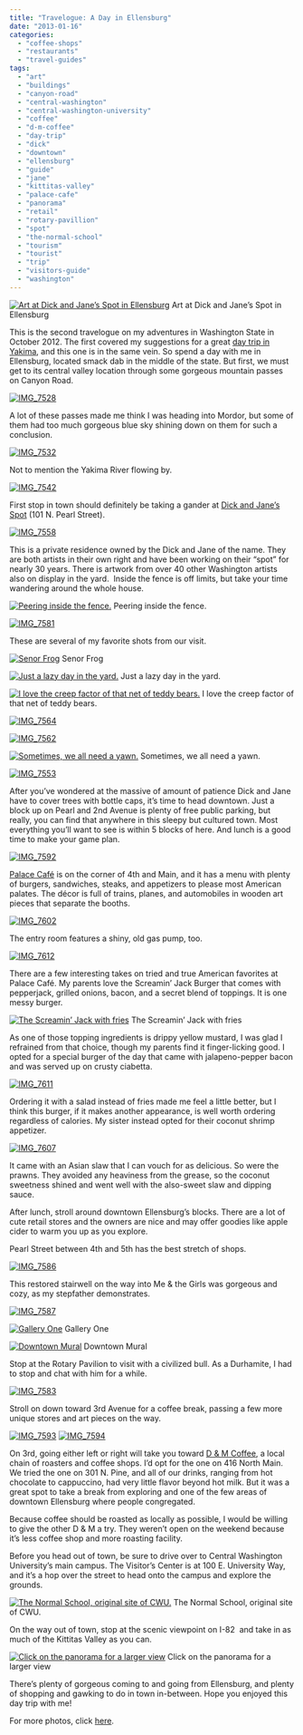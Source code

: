 ```yaml
---
title: "Travelogue: A Day in Ellensburg"
date: "2013-01-16"
categories:
  - "coffee-shops"
  - "restaurants"
  - "travel-guides"
tags:
  - "art"
  - "buildings"
  - "canyon-road"
  - "central-washington"
  - "central-washington-university"
  - "coffee"
  - "d-m-coffee"
  - "day-trip"
  - "dick"
  - "downtown"
  - "ellensburg"
  - "guide"
  - "jane"
  - "kittitas-valley"
  - "palace-cafe"
  - "panorama"
  - "retail"
  - "rotary-pavillion"
  - "spot"
  - "the-normal-school"
  - "tourism"
  - "tourist"
  - "trip"
  - "visitors-guide"
  - "washington"
---
```





<div class="caption">

[![Art at Dick and Jane’s Spot in Ellensburg](http://s3.amazonaws.com/thegourmez-wpmedia/2013/01/IMG_7574.jpg)](http://www.thegourmez.com/2013/01/travelogue-a-day-in-ellensburg/img_7574/) Art at Dick and Jane’s Spot in Ellensburg</div>


This is the second travelogue on my adventures in Washington State in October 2012. The first covered my suggestions for a great [day trip in Yakima](index.php?p=5412 "Yakima Day Trip"), and this one is in the same vein. So spend a day with me in Ellensburg, located smack dab in the middle of the state. But first, we must get to its central valley location through some gorgeous mountain passes on Canyon Road.

[![IMG_7528](http://s3.amazonaws.com/thegourmez-wpmedia/2013/01/IMG_7528.jpg)](http://www.thegourmez.com/2013/01/travelogue-a-day-in-ellensburg/img_7528/)

A lot of these passes made me think I was heading into Mordor, but some of them had too much gorgeous blue sky shining down on them for such a conclusion.

[![IMG_7532](http://s3.amazonaws.com/thegourmez-wpmedia/2013/01/IMG_7532.jpg)](http://www.thegourmez.com/2013/01/travelogue-a-day-in-ellensburg/img_7532/)

Not to mention the Yakima River flowing by.

[![IMG_7542](http://s3.amazonaws.com/thegourmez-wpmedia/2013/01/IMG_7542.jpg)](http://www.thegourmez.com/2013/01/travelogue-a-day-in-ellensburg/img_7542/)

First stop in town should definitely be taking a gander at [Dick and Jane’s Spot](http://www.reflectorart.com/index.html) (101 N. Pearl Street).

[![IMG_7558](http://s3.amazonaws.com/thegourmez-wpmedia/2013/01/IMG_7558.jpg)](http://www.thegourmez.com/2013/01/travelogue-a-day-in-ellensburg/img_7558/)

This is a private residence owned by the Dick and Jane of the name. They are both artists in their own right and have been working on their “spot” for nearly 30 years. There is artwork from over 40 other Washington artists also on display in the yard.  Inside the fence is off limits, but take your time wandering around the whole house.




<div class="caption">

[![Peering inside the fence.](http://s3.amazonaws.com/thegourmez-wpmedia/2013/01/IMG_7579.jpg)](http://www.thegourmez.com/2013/01/travelogue-a-day-in-ellensburg/img_7579/) Peering inside the fence.</div>


[![IMG_7581](http://s3.amazonaws.com/thegourmez-wpmedia/2013/01/IMG_7581.jpg)](http://www.thegourmez.com/2013/01/travelogue-a-day-in-ellensburg/img_7581/)

These are several of my favorite shots from our visit.




<div class="caption">

[![Senor Frog](http://s3.amazonaws.com/thegourmez-wpmedia/2013/01/IMG_7578.jpg)](http://www.thegourmez.com/2013/01/travelogue-a-day-in-ellensburg/img_7578/) Senor Frog</div>





<div class="caption">

[![Just a lazy day in the yard.](http://s3.amazonaws.com/thegourmez-wpmedia/2013/01/IMG_7576.jpg)](http://www.thegourmez.com/2013/01/travelogue-a-day-in-ellensburg/img_7576/) Just a lazy day in the yard.</div>





<div class="caption">

[![I love the creep factor of that net of teddy bears.](http://s3.amazonaws.com/thegourmez-wpmedia/2013/01/IMG_7571.jpg)](http://www.thegourmez.com/2013/01/travelogue-a-day-in-ellensburg/img_7571/) I love the creep factor of that net of teddy bears.</div>


[![IMG_7564](http://s3.amazonaws.com/thegourmez-wpmedia/2013/01/IMG_7564.jpg)](http://www.thegourmez.com/2013/01/travelogue-a-day-in-ellensburg/img_7564/)

[![IMG_7562](http://s3.amazonaws.com/thegourmez-wpmedia/2013/01/IMG_7562.jpg)](http://www.thegourmez.com/2013/01/travelogue-a-day-in-ellensburg/img_7562/)




<div class="caption">

[![Sometimes, we all need a yawn.](http://s3.amazonaws.com/thegourmez-wpmedia/2013/01/IMG_7557.jpg)](http://www.thegourmez.com/2013/01/travelogue-a-day-in-ellensburg/img_7557/) Sometimes, we all need a yawn.</div>


[![IMG_7553](http://s3.amazonaws.com/thegourmez-wpmedia/2013/01/IMG_7553.jpg)](http://www.thegourmez.com/2013/01/travelogue-a-day-in-ellensburg/img_7553/)

After you’ve wondered at the massive of amount of patience Dick and Jane have to cover trees with bottle caps, it’s time to head downtown. Just a block up on Pearl and 2nd Avenue is plenty of free public parking, but really, you can find that anywhere in this sleepy but cultured town. Most everything you’ll want to see is within 5 blocks of here. And lunch is a good time to make your game plan.

[![IMG_7592](http://s3.amazonaws.com/thegourmez-wpmedia/2013/01/IMG_7592.jpg)](http://www.thegourmez.com/2013/01/travelogue-a-day-in-ellensburg/img_7592/)

[Palace Café](http://thepalacecafe.net/) is on the corner of 4th and Main, and it has a menu with plenty of burgers, sandwiches, steaks, and appetizers to please most American palates. The décor is full of trains, planes, and automobiles in wooden art pieces that separate the booths.

[![IMG_7602](http://s3.amazonaws.com/thegourmez-wpmedia/2013/01/IMG_7602.jpg)](http://www.thegourmez.com/2013/01/travelogue-a-day-in-ellensburg/img_7602/)

The entry room features a shiny, old gas pump, too.

[![IMG_7612](http://s3.amazonaws.com/thegourmez-wpmedia/2013/01/IMG_7612.jpg)](http://www.thegourmez.com/2013/01/travelogue-a-day-in-ellensburg/img_7612/)

There are a few interesting takes on tried and true American favorites at Palace Café. My parents love the Screamin’ Jack Burger that comes with pepperjack, grilled onions, bacon, and a secret blend of toppings. It is one messy burger.




<div class="caption">

[![The Screamin’ Jack with fries](http://s3.amazonaws.com/thegourmez-wpmedia/2013/01/IMG_7609.jpg)](http://www.thegourmez.com/2013/01/travelogue-a-day-in-ellensburg/img_7609/) The Screamin’ Jack with fries</div>


As one of those topping ingredients is drippy yellow mustard, I was glad I refrained from that choice, though my parents find it finger-licking good. I opted for a special burger of the day that came with jalapeno-pepper bacon and was served up on crusty ciabetta.

[![IMG_7611](http://s3.amazonaws.com/thegourmez-wpmedia/2013/01/IMG_7611.jpg)](http://www.thegourmez.com/2013/01/travelogue-a-day-in-ellensburg/img_7611/)

Ordering it with a salad instead of fries made me feel a little better, but I think this burger, if it makes another appearance, is well worth ordering regardless of calories. My sister instead opted for their coconut shrimp appetizer.

[![IMG_7607](http://s3.amazonaws.com/thegourmez-wpmedia/2013/01/IMG_7607.jpg)](http://www.thegourmez.com/2013/01/travelogue-a-day-in-ellensburg/img_7607/)

It came with an Asian slaw that I can vouch for as delicious. So were the prawns. They avoided any heaviness from the grease, so the coconut sweetness shined and went well with the also-sweet slaw and dipping sauce.

After lunch, stroll around downtown Ellensburg’s blocks. There are a lot of cute retail stores and the owners are nice and may offer goodies like apple cider to warm you up as you explore.

Pearl Street between 4th and 5th has the best stretch of shops.

[![IMG_7586](http://s3.amazonaws.com/thegourmez-wpmedia/2013/01/IMG_7586.jpg)](http://www.thegourmez.com/2013/01/travelogue-a-day-in-ellensburg/img_7586/)

This restored stairwell on the way into Me & the Girls was gorgeous and cozy, as my stepfather demonstrates.

[![IMG_7587](http://s3.amazonaws.com/thegourmez-wpmedia/2013/01/IMG_7587.jpg)](http://www.thegourmez.com/2013/01/travelogue-a-day-in-ellensburg/img_7587/)




<div class="caption">

[![Gallery One](http://s3.amazonaws.com/thegourmez-wpmedia/2013/01/IMG_7588.jpg)](http://www.thegourmez.com/2013/01/travelogue-a-day-in-ellensburg/img_7588/) Gallery One</div>





<div class="caption">

[![Downtown Mural](http://s3.amazonaws.com/thegourmez-wpmedia/2013/01/IMG_7589.jpg)](http://www.thegourmez.com/2013/01/travelogue-a-day-in-ellensburg/img_7589/) Downtown Mural</div>


Stop at the Rotary Pavilion to visit with a civilized bull. As a Durhamite, I had to stop and chat with him for a while.

[![IMG_7583](http://s3.amazonaws.com/thegourmez-wpmedia/2013/01/IMG_7583.jpg)](http://www.thegourmez.com/2013/01/travelogue-a-day-in-ellensburg/img_7583/)

Stroll on down toward 3rd Avenue for a coffee break, passing a few more unique stores and art pieces on the way.

[![IMG_7593](http://s3.amazonaws.com/thegourmez-wpmedia/2013/01/IMG_7593.jpg)](http://www.thegourmez.com/2013/01/travelogue-a-day-in-ellensburg/img_7593/) [![IMG_7594](http://s3.amazonaws.com/thegourmez-wpmedia/2013/01/IMG_7594.jpg)](http://www.thegourmez.com/2013/01/travelogue-a-day-in-ellensburg/img_7594/)

On 3rd, going either left or right will take you toward [D & M Coffee](http://www.dmcoffee.com/home.htm), a local chain of roasters and coffee shops. I’d opt for the one on 416 North Main. We tried the one on 301 N. Pine, and all of our drinks, ranging from hot chocolate to cappuccino, had very little flavor beyond hot milk. But it was a great spot to take a break from exploring and one of the few areas of downtown Ellensburg where people congregated.

Because coffee should be roasted as locally as possible, I would be willing to give the other D & M a try. They weren’t open on the weekend because it’s less coffee shop and more roasting facility.

Before you head out of town, be sure to drive over to Central Washington University’s main campus. The Visitor’s Center is at 100 E. University Way, and it’s a hop over the street to head onto the campus and explore the grounds.




<div class="caption">

[![The Normal School, original site of CWU.](http://s3.amazonaws.com/thegourmez-wpmedia/2013/01/IMG_7599.jpg)](http://www.thegourmez.com/2013/01/travelogue-a-day-in-ellensburg/img_7599/) The Normal School, original site of CWU.</div>


On the way out of town, stop at the scenic viewpoint on I-82  and take in as much of the Kittitas Valley as you can.




<div class="caption">

[![Click on the panorama for a larger view](http://s3.amazonaws.com/thegourmez-wpmedia/2013/01/IMG_7640-1024x68.jpg)](http://www.thegourmez.com/2013/01/travelogue-a-day-in-ellensburg/img_7640/) Click on the panorama for a larger view</div>


There’s plenty of gorgeous coming to and going from Ellensburg, and plenty of shopping and gawking to do in town in-between. Hope you enjoyed this day trip with me!

For more photos, click [here](https://www.facebook.com/media/set/?set=a.10151117539719607.443312.567409606&type=1&l=8264346c34).
